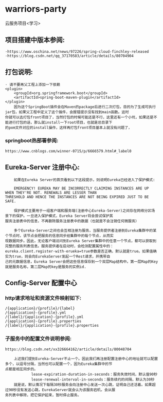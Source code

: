 # warriors-party
云服务项目&lt;学习>

## 项目搭建中版本参阅:
    
    ·https://www.oschina.net/news/97226/spring-cloud-finchley-released
    ·https://blog.csdn.net/qq_37170583/article/details/80704904
 
## 打包说明:
    
    · 请不要再父工程上添加一下依赖
    <plugin>
        <groupId>org.springframework.boot</groupId>
        <artifactId>spring-boot-maven-plugin</artifactId>
    </plugin>
        因为这个SpringBoot插件会在Maven的package后进行二次打包，目的为了生成可执行jar包，如果父工程中定义了这个插件，会报错提示没有找到main函数。这时
    你就可以去打包front项目了，当然打包的时候可能还是不行，这里还有一个小坑，如果还是不能进行打包的话，那么就install一下root项目，也就是总目录下
    的pom文件对应的install操作，这样再打包front项目基本上就没有问题了，
     
    
### springboot热部署参阅:

    https://www.cnblogs.com/winner-0715/p/6666579.html#_label0
    
## Eureka-Server 注册中心: 

        如果在Eureka Server的首页看到以下这段提示，则说明Eureka已经进入了保护模式:
    
        EMERGENCY! EUREKA MAY BE INCORRECTLY CLAIMING INSTANCES ARE UP WHEN THEY'RE NOT. RENEWALS ARE LESSER THAN 
    THRESHOLD AND HENCE THE INSTANCES ARE NOT BEING EXPIRED JUST TO BE SAFE.
    
        保护模式主要用于一组客户端和服务端(注册中心Eureka-Server)之间存在网络分区场景下的保护。一旦进入保护模式，Eureka Server将会尝试保护其
    服务注册表中的信息，不再删除服务注册表中的数据（也就是不会注销任何微服务）
    
        多个Eureka-Server之间也会互相注册为服务，当服务提供者注册到Eureka集群中的某个节点时，该节点会把服务的信息同步给集群中的每个节点，从而实
    现数据同步。因此，无论客户端访问到Eureka Server集群中的任意一个节点，都可以获取到完整的服务列表信息。服务提供者在启动时，会检测配置属性中的：
    eureka.client.register-with-erueka=true参数是否正确，默认就是true。如果值确实为true，则会向EurekaServer发起一个Rest请求，并携带自
    己的元数据信息，Eureka Server会把这些信息保存到一个双层Map结构中。第一层Map的Key就是服务名称，第二层Map的key是服务的实例id.

## Config-Server 配置中心

### http请求地址和资源文件映射如下:
    
    /{application}/{profile}/{label}
    /{application}-{profile}.yml
    /{label}/{application}-{profile}.yml
    /{application}-{profile}.properties
    /{label}/{application}-{profile}.properties


### 子服务中的配置文件说明参阅:
    
    https://blog.csdn.net/xx326664162/article/details/80048704
    
        上述我们提到Eureka-Server不止一个。因此我们再注册配置注册中心的地址就可以配置多个，以逗号分隔，当然也可以配置一个，因为Eureka集群中的节
    点都是相互同步的。
                lease-expiration-duration-in-seconds：服务失效时间，默认值90秒
                lease-renewal-interval-in-seconds：服务续约的间隔，默认为30秒
        就是说，默认情况下每隔30秒服务会向注册中心发送一次心跳，证明自己还活着。如果超过90秒没有发送心跳，EurekaServer就会认为该服务宕机，会从服
    务列表中移除，把它保护起来，暂时停止服务。
    
